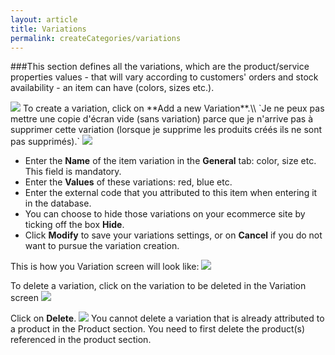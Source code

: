 ```yaml
---
layout: article
title: Variations
permalink: createCategories/variations
---
```

###This section defines all the variations, which are the product/service properties values - that will vary according to customers' orders and stock availability - an item can have (colors, sizes etc.).

<img src="{{ site.baseurl }}/images/createCategories/variations/1.png"/>
To create a variation, click on **Add a new Variation**.\\
`Je ne peux pas mettre une copie d'écran vide (sans variation) parce que je n'arrive pas à supprimer cette variation (lorsque je supprime les produits créés ils ne sont pas supprimés).`

<img src="{{ site.baseurl }}/images/createCategories/variations/2.png"/>

* Enter the **Name** of the item variation in the **General** tab: color, size etc. This field is mandatory.
* Enter the **Values** of these variations: red, blue etc.
* Enter the external code that you attributed to this item when entering it in the database. 
* You can choose to hide those variations on your ecommerce site by ticking off the box **Hide**.
* Click **Modify** to save your variations settings, or on **Cancel** if you do not want to pursue the variation creation.

This is how you Variation screen will look like:
<img src="{{ site.baseurl }}/images/createCategories/variations/3.png"/>

To delete a variation, click on the variation to be deleted in the Variation screen
<img src="{{ site.baseurl }}/images/createCategories/variations/4.png"/>

Click on **Delete**.
<img src="{{ site.baseurl }}/images/createCategories/variations/5.png"/>
You cannot delete a variation that is already attributed to a product in the Product section. You need to first delete the product(s) referenced in the product section.